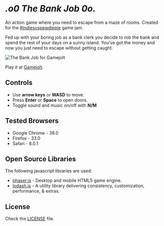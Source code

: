 _.o0 The Bank Job 0o._
==========================

An action game where you need to escape from a maze of rooms. Created for the [#indiesvspewdiepie](http://jams.gamejolt.io/indiesvspewdiepie) game jam. 

Fed up with your boring job as a bank clerk you decide to rob the bank and spend the rest of your days on a sunny island. You've got the money and now you just need to escape without getting caught.

![The Bank Job for Gamejolt](http://i.imgur.com/Dxnw4D6.png)

Play it at [Gamejolt](http://goo.gl/6leAId).

## Controls

  * Use **arrow keys** or **WASD** to move.
  * Press **Enter** or **Space** to open doors.
  * Toggle sound and music on/off with **N/M**

## Tested Browsers

  * Google Chrome - 38.0
  * Firefox - 33.0
  * Safari - 8.0.1

## Open Source Libraries
The following javascript libraries are used:

  * [phaser.js](http://phaser.io/) - Desktop and mobile HTML5 game engine.
  * [lodash.js](https://lodash.com/) - A utility library delivering consistency, customization, performance, & extras.

## License

Check the [LICENSE](LICENSE) file.
